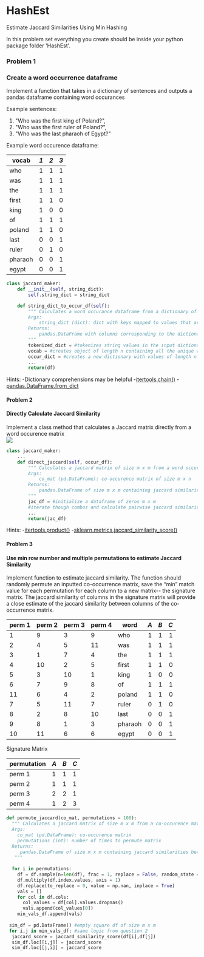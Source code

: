 # HashEst
Estimate Jaccard Similarities Using Min Hashing

In this problem set everything you create should be inside your python package folder 'HashEst'. 

### Problem 1 
### Create a word occurrence dataframe

Implement a function that takes in a dictionary of sentences and outputs a pandas dataframe containing word occurances

Example sentences: 
1. "Who was the first king of Poland?",
2. "Who was the first ruler of Poland?",
3. "Who was the last pharaoh of Egypt?"

Example word occurence dataframe:

| vocab         |*1*   |*2*  |*3*  |
| ------------- |:----:| ---:| ---:|
| who           | 1    | 1   | 1   |
| was           | 1    | 1   | 1   |
| the           | 1    | 1   | 1   |
| first         | 1    | 1   | 0   |
| king          | 1    | 0   | 0   |
| of            | 1    | 1   | 1   |
| poland        | 1    | 1   | 0   |
| last          | 0    | 0   | 1   |
| ruler         | 0    | 1   | 0   |
| pharaoh       | 0    | 0   | 1   |
| egypt         | 0    | 0   | 1   |

```python
class jaccard_maker:
    def __init__(self, string_dict):
        self.string_dict = string_dict

    def string_dict_to_occur_df(self):
        """ Calculates a word occurance dataframe from a dictionary of strings
        Args:
            string_dict (dict): dict with keys mapped to values that are strings of words
        Returns:
            pandas.DataFrame with columns corresponding to the dictionary key of each element in the string_dict and rows for each unique word in the string_dict’s values
        """
        tokenized_dict = #tokenizes string values in the input dictionary
        vocab = #creates object of length n containing all the unique words from all the strings
        occur_dict = #creates a new dictionary with values of length n denoting the occurences of words each string 
        ...
        return(df)
```

Hints:
-Dictionary comprehensions may be helpful
-[itertools.chain()](https://docs.python.org/2/library/itertools.html#itertools.chain)
-[pandas.DataFrame.from_dict](https://pandas.pydata.org/pandas-docs/stable/generated/pandas.DataFrame.from_dict.html)


#### Problem 2
#### Directly Calculate Jaccard Similarity

Implement a class method that calculates a Jaccard matrix directly from a word occurence matrix
<br>
![](https://wikimedia.org/api/rest_v1/media/math/render/svg/eaef5aa86949f49e7dc6b9c8c3dd8b233332c9e7)


```python
class jaccard_maker:
    ...
    def direct_jaccard(self, occur_df):
        """ Calculates a jaccard matrix of size m x m from a word occurence matrix of size m x n
        Args: 
            co_mat (pd.DataFrame): co-occurence matrix of size m x n
        Returns:
            pandas.DataFrame of size m x m containing jaccard similarities between each row and column combination
        """
        jac_df = #initialize a dataframe of zeros m x m
        #iterate though combos and calculate pairwise jaccard similarities 
        ...
        return(jac_df)
 ```
  
Hints:
-[itertools.product()](https://docs.python.org/2/library/itertools.html#itertools.product) 
-[sklearn.metrics.jaccard_similarity_score()](https://scikit-learn.org/stable/modules/generated/sklearn.metrics.jaccard_similarity_score.html)


#### Problem 3
#### Use min row number and multiple permutations to estimate Jaccard Similarity

Implement function to estimate jaccard similarity. The function should randomly permute an inputted co-occurrence matrix, save the “min” match value for each permutation for each column to a new matrix-- the signature matrix. The jaccard similarity of columns in the signature matrix will provide a close estimate of the jaccard similarity between columns of the co-occurrence matrix.

| perm 1        | perm 2        | perm 3        | perm 4        | word          | *A*  | *B* | *C* |
|---------------|---------------|---------------|---------------| ------------- |:----:| ---:| ---:|
| 1             | 9             | 3             | 9             | who           | 1    | 1   | 1   |
| 2             | 4             | 5             | 11            | was           | 1    | 1   | 1   |
| 3             | 1             | 7             | 4             | the           | 1    | 1   | 1   |
| 4             | 10            | 2             | 5             | first         | 1    | 1   | 0   |
| 5             | 3             | 10            | 1             | king          | 1    | 0   | 0   |
| 6             | 7             | 9             | 8             | of            | 1    | 1   | 1   |
| 11            | 6             | 4             | 2             | poland        | 1    | 1   | 0   |
| 7             | 5             | 11            | 7             | ruler         | 0    | 1   | 0   |
| 8             | 2             | 8             | 10            | last          | 0    | 0   | 1   |
| 9             | 8             | 1             | 3             | pharaoh       | 0    | 0   | 1   |
| 10            | 11            | 6             | 6             | egypt         | 0    | 0   | 1   |

Signature Matrix

|permutation|*A*|*B*|*C*|
| ------ | - | - | - |
| perm 1 | 1 | 1 | 1 |
| perm 2 | 1 | 1 | 1 |
| perm 3 | 2 | 2 | 1 |
| perm 4 | 1 | 2 | 3 |

```python
def permute_jaccard(co_mat, permutations = 100):
  """ Calculates a jaccard matrix of size m x m from a co-occurence matrix of size m x n using min row numbers from multiple permutations
  Args:
    co_mat (pd.DataFrame): co-occurence matrix
    permutations (int): number of times to permute matrix
  Returns:
     pandas.DataFrame of size m x m containing jaccard similarities between each row and column combination
   """
 
  for i in permutations:
    df = df.sample(n=len(df), frac = 1, replace = False, random_state = i)
    df.multiply(df.index.values, axis = 1)
    df.replace(to_replace = 0, value = np.nan, inplace = True)
    vals = []
    for col in df.cols:
      col_values = df[col].values.dropnas()
      vals.append(col_values[0])
    min_vals_df.append(vals)
    
 sim_df = pd.DataFrame() #empty square df of size m x m
 for i,j in min_vals_df: #same logic from question 2
  jaccard_score = jaccard_similarity_score(df[i],df[j])
  sim_df.loc[[i,j]] = jaccard_score
  sim_df.loc[[j,i]] = jaccard_score
  
  ```


